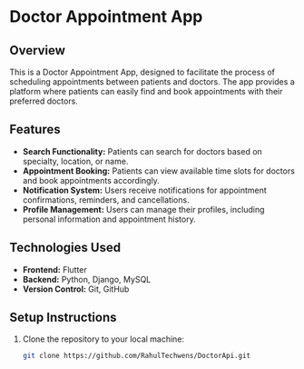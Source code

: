 # Doctor Appointment App

## Overview

This is a Doctor Appointment App, designed to facilitate the process of scheduling appointments between patients and doctors. The app provides a platform where patients can easily find and book appointments with their preferred doctors.

## Features

- **Search Functionality:** Patients can search for doctors based on specialty, location, or name.
- **Appointment Booking:** Patients can view available time slots for doctors and book appointments accordingly.
- **Notification System:** Users receive notifications for appointment confirmations, reminders, and cancellations.
- **Profile Management:** Users can manage their profiles, including personal information and appointment history.

## Technologies Used

- **Frontend:** Flutter
- **Backend:** Python, Django, MySQL
- **Version Control:** Git, GitHub

## Setup Instructions

1. Clone the repository to your local machine:

   ```bash
   git clone https://github.com/RahulTechwens/DoctorApi.git
